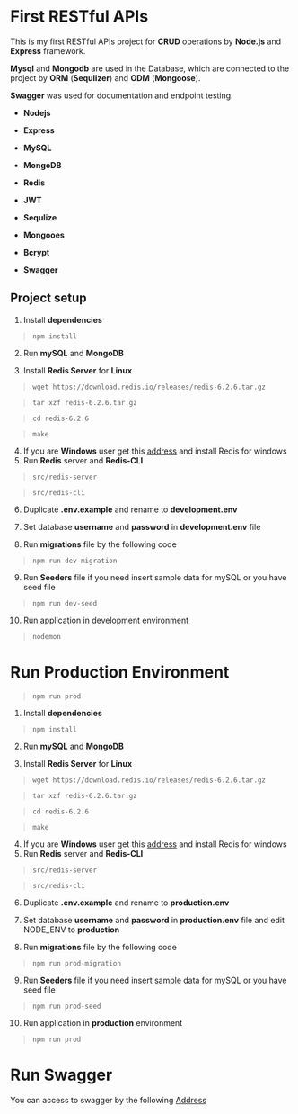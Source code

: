 
# First RESTful APIs

  

This is my first RESTful APIs project for **CRUD** operations by **Node.js** and **Express** framework.

**Mysql** and **Mongodb** are used in the Database, which are connected to the project by **ORM** (**Sequlizer**) and **ODM** (**Mongoose**).

**Swagger** was used for documentation and endpoint testing.

  

-  **Nodejs**

-  **Express**

-  **MySQL**

-  **MongoDB**

-  **Redis**

-  **JWT**

-  **Sequlize**

-  **Mongooes**

-  **Bcrypt**

-  **Swagger**

  
  

## Project setup

  

1. Install **dependencies**

  

> `npm install`

  

2. Run **mySQL** and **MongoDB**

3. Install **Redis Server** for **Linux**

  

> ````wget https://download.redis.io/releases/redis-6.2.6.tar.gz````

  

> `tar xzf redis-6.2.6.tar.gz`

  

> `cd redis-6.2.6`

  

> `make`

  

 4. If you are **Windows** user get this [address](https://github.com/microsoftarchive/redis/releases) and install Redis for windows
 5. Run **Redis** server and **Redis-CLI**

  

> ````src/redis-server````

  

> ````src/redis-cli````

  

6. Duplicate **.env.example** and rename to **development.env**

7. Set database **username** and **password** in **development.env** file

8. Run **migrations** file by the following code

  

> `npm run dev-migration`

  

9. Run **Seeders** file if you need insert sample data for mySQL or you have seed file

> `npm run dev-seed`

  

10. Run application in development environment

> `nodemon`

  

  

  
  

  

# Run Production Environment

  

> `npm run prod`

  
1. Install **dependencies**

  

> `npm install`

  

2. Run **mySQL** and **MongoDB**

3. Install **Redis Server** for **Linux**

  

> ````wget https://download.redis.io/releases/redis-6.2.6.tar.gz````

  

> `tar xzf redis-6.2.6.tar.gz`

  

> `cd redis-6.2.6`

  

> `make`

  

 4. If you are **Windows** user get this [address](https://github.com/microsoftarchive/redis/releases) and install Redis for windows
 5. Run **Redis** server and **Redis-CLI**

  

> ````src/redis-server````

  

> ````src/redis-cli````

  

6. Duplicate **.env.example** and rename to **production.env**

7. Set database **username** and **password** in **production.env** file and edit NODE_ENV to **production**

8. Run **migrations** file by the following code

  

> `npm run prod-migration`

  

9. Run **Seeders** file if you need insert sample data for mySQL or you have seed file

> `npm run prod-seed`

  

10. Run application in **production** environment

> `npm run prod`


# Run Swagger
You can access to swagger by the following [Address](http://localhost/api-doc)
